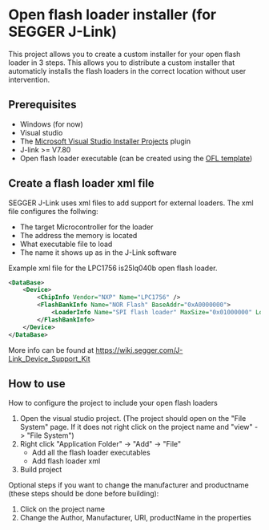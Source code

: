 # Open flash loader installer (for SEGGER J-Link)
This project allows you to create a custom installer for your open flash loader in 3 steps. This allows you to distribute a custom installer that automaticly installs the flash loaders in the correct location without user intervention.

## Prerequisites
* Windows (for now)
* Visual studio
* The [Microsoft Visual Studio Installer Projects](https://marketplace.visualstudio.com/items?itemName=VisualStudioClient.MicrosoftVisualStudio2022InstallerProjects) plugin
* J-link >= V7.80
* Open flash loader executable (can be created using the [OFL template](https://github.com/itzandroidtab/open_flashloader_template))

## Create a flash loader xml file
SEGGER J-Link uses xml files to add support for external loaders. The xml file configures the follwing:
* The target Microcontroller for the loader
* The address the memory is located
* What executable file to load
* The name it shows up as in the J-Link software

Example xml file for the LPC1756 is25lq040b open flash loader.
```xml
<DataBase>
    <Device>
        <ChipInfo Vendor="NXP" Name="LPC1756" />
        <FlashBankInfo Name="NOR Flash" BaseAddr="0xA0000000">
            <LoaderInfo Name="SPI flash loader" MaxSize="0x01000000" Loader="flash_loader.elf" LoaderType="FLASH_ALGO_TYPE_OPEN" />
        </FlashBankInfo>
    </Device>
</DataBase>
```

More info can be found at https://wiki.segger.com/J-Link_Device_Support_Kit

## How to use
How to configure the project to include your open flash loaders

1. Open the visual studio project. (The project should open on the "File System" page. If it does not right click on the project name and "view" -> "File System")
2. Right click "Application Folder" -> "Add" -> "File"
    * Add all the flash loader executables
    * Add flash loader xml 
3. Build project

Optional steps if you want to change the manufacturer and productname (these steps should be done before building):
1. Click on the project name
2. Change the Author, Manufacturer, URl, productName in the properties
